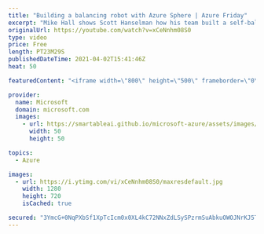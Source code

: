 ```yaml
---
title: "Building a balancing robot with Azure Sphere | Azure Friday"
excerpt: "Mike Hall shows Scott Hanselman how his team built a self-balancing robot using Azure Sphere and Azure RTOS that can be controlled and updated remotely from Azure IoT Central. In addition, the robot supports deferred updates for the OS and applications, which ensures the robot is in a safe position before"
originalUrl: https://youtube.com/watch?v=xCeNnhm08S0
type: video
price: Free
length: PT23M29S
publishedDateTime: 2021-04-02T15:41:46Z
heat: 50

featuredContent: "<iframe width=\"800\" height=\"500\" frameborder=\"0\" src=\"https://www.youtube.com/embed/xCeNnhm08S0\" allow=\"accelerometer; autoplay; encrypted-media; gyroscope; picture-in-picture\" allowfullscreen></iframe>"

provider:
  name: Microsoft
  domain: microsoft.com
  images:
    - url: https://smartableai.github.io/microsoft-azure/assets/images/organizations/microsoft.com-50x50.jpg
      width: 50
      height: 50

topics:
  - Azure

images:
  - url: https://i.ytimg.com/vi/xCeNnhm08S0/maxresdefault.jpg
    width: 1280
    height: 720
    isCached: true

secured: "3YmcG+0NqPXbSf1XpTcIcm0x0XL4kC72NNxZdLSySPzrmSuAbkuOWOJNrKJ5TFNXCpLtTuNs0w3FbuniN8ro7pBbaWix3eswp4DF1nOQ37E9I7yr8rTgmrUvrAhT9QdLjKE3g9lrLbrsijBHvVQt/kSUpRK6yOvC3bx9XjEIXrviEyNpIHgxNdXJxYa4scXNZfxIohiWqint0y6mMb+GId1LtN9rS/DTIaT+hFZL+95ByidqfcBfsHeqgxEUs/z4jrb+voB1vySXDgZHg2hxOKs/Cs2kf8npoWvHilWvV20LOF3PnP43eOaouy1xAxRa2PLXp9B+42cKy5qWp4OCfyfrnggP+FhGzSTfUOmnoZwlA9TSG7cte6UL9NrFEw5XZ2R4Fix+VvhH2IB/icmDMXyZnnWUsMXeZB93aMM/V6Y=;HaBOaSI7tJInrEpfKc1i6Q=="
---
```


